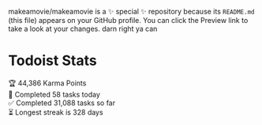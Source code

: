 makeamovie/makeamovie is a ✨ special ✨ repository because its `README.md` (this file) appears on your GitHub profile.
You can click the Preview link to take a look at your changes. darn right ya can

# Todoist Stats

<!-- TODO-IST:START -->
🏆  44,386 Karma Points           
🌸  Completed 58 tasks today           
✅  Completed 31,088 tasks so far           
⏳  Longest streak is 328 days
<!-- TODO-IST:END -->